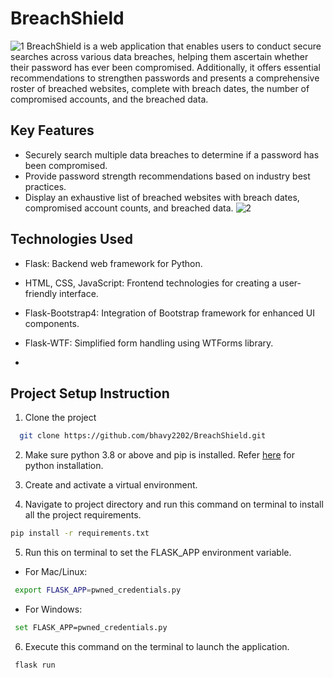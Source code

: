 
# BreachShield

![1](https://github.com/bhavy2202/BreachShield/assets/114098067/97bec663-8a92-4873-92f4-6e4ba079778f)
BreachShield is a web application that enables users to conduct secure searches across various data breaches, helping them ascertain whether their password has ever been compromised. Additionally, it offers essential recommendations to strengthen passwords and presents a comprehensive roster of breached websites, complete with breach dates, the number of compromised accounts, and the breached data.


## Key Features
- Securely search multiple data breaches to determine if a password has been compromised.
- Provide password strength recommendations based on industry best practices.
- Display an exhaustive list of breached websites with breach dates, compromised account counts, and breached data.
![2](https://github.com/bhavy2202/BreachShield/assets/114098067/ba55207c-3f8f-451b-9086-402ffbe3cb4e)

## Technologies Used
- Flask: Backend web framework for Python.
- HTML, CSS, JavaScript: Frontend technologies for creating a user-friendly interface.
- Flask-Bootstrap4: Integration of Bootstrap framework for enhanced UI components.
- Flask-WTF: Simplified form handling using WTForms library.

- 
## Project Setup Instruction


1. Clone the project

```bash
  git clone https://github.com/bhavy2202/BreachShield.git
```

2. Make sure python 3.8 or above and pip is installed. Refer [here](https://www.python.org/downloads/) for python installation.


3. Create and activate a virtual environment.

4. Navigate to project directory and run this command on terminal to install all the project requirements.
```bash
pip install -r requirements.txt
```

5. Run this on terminal to set the FLASK_APP environment variable. 

- For Mac/Linux:
```bash
 export FLASK_APP=pwned_credentials.py
```

- For Windows:
```bash
 set FLASK_APP=pwned_credentials.py
```

6. Execute this command on the terminal to launch the application.

```bash
 flask run
```
